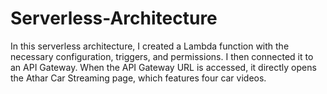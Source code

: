 # Serverless-Architecture
In this serverless architecture, I created a Lambda function with the necessary configuration, triggers, and permissions. I then connected it to an API Gateway. When the API Gateway URL is accessed, it directly opens the Athar Car Streaming page, which features four car videos.
